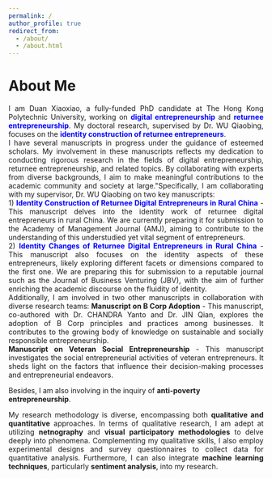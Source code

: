 ```yaml
---
permalink: /
author_profile: true
redirect_from: 
  - /about/
  - /about.html
---
```



About Me
======
<div style="text-align: justify;">  
I am Duan Xiaoxiao, a fully-funded PhD candidate at The Hong Kong Polytechnic University, working on <span style="color: blue;"><strong>digital entrepreneurship</strong></span> and <span style="color: blue;"><strong>returnee entrepreneurship</strong></span>. My doctoral research, supervised by Dr. WU Qiaobing, focuses on the <span style="color: blue;"><strong>identity construction of returnee entrepreneurs</strong></span>. 
</div>


<div style="text-align: justify;"> 
I have several manuscripts in progress under the guidance of esteemed scholars.  My involvement in these manuscripts reflects my dedication to conducting rigorous research in the fields of digital entrepreneurship, returnee entrepreneurship, and related topics. By collaborating with experts from diverse backgrounds, I aim to make meaningful contributions to the academic community and society at large."Specifically, I am collaborating with my supervisor, Dr. WU Qiaobing on two key manuscripts:
</div>

<div style="text-align: justify;"> 
1) <strong><span style="color: blue;">Identity Construction of Returnee Digital Entrepreneurs in Rural China</span></strong> - This manuscript delves into the identity work of returnee digital entrepreneurs in rural China. We are currently preparing it for submission to the Academy of Management Journal (AMJ), aiming to contribute to the understanding of this understudied yet vital segment of entrepreneurs.
</div>
<div style="text-align: justify;"> 
2) <strong><span style="color: blue;">Identity Changes of Returnee Digital Entrepreneurs in Rural China</span></strong> - This manuscript also focuses on the identity aspects of these entrepreneurs, likely exploring different facets or dimensions compared to the first one. We are preparing this for submission to a reputable journal such as the Journal of Business Venturing (JBV), with the aim of further enriching the academic discourse on the fluidity of identity.
</div>

<div style="text-align: justify;"> 
Additionally, I am involved in two other manuscripts in collaboration with diverse research teams:
<strong>Manuscript on B Corp Adoption</strong> - This manuscript, co-authored with Dr. CHANDRA Yanto and Dr. JIN Qian, explores the adoption of B Corp principles and practices among businesses. It contributes to the growing body of knowledge on sustainable and socially responsible entrepreneurship.
</div>
<div style="text-align: justify;"> 
<strong>Manuscript on Veteran Social Entrepreneurship</strong> - This manuscript investigates the social entrepreneurial activities of veteran entrepreneurs. It sheds light on the factors that influence their decision-making processes and entrepreneurial endeavors.
</div>

Besides, I am also involving  in the inquiry of <strong>anti-poverty entrepreneurship</strong>.

<div style="text-align: justify;"> 
My research methodology is diverse, encompassing both <strong>qualitative and quantitative</strong> approaches. In terms of qualitative research, I am adept at utilizing <strong>netnography</strong> and <strong>visual participatory  methodologies</strong> to delve deeply into phenomena. Complementing my qualitative skills, I also employ experimental designs and survey questionnaires to collect data for quantitative analysis. Furthermore, I can also integrate <strong>machine learning techniques</strong>, particularly <strong>sentiment analysis</strong>, into my research.
</div>
